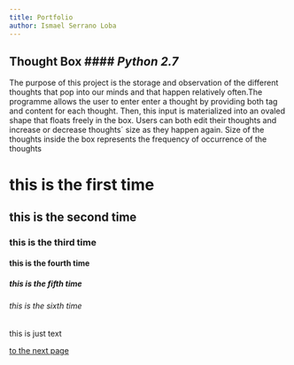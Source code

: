 ```yaml
---
title: Portfolio
author: Ismael Serrano Loba
---
```



## Thought Box  #### _Python 2.7_
The purpose of this project is the storage and observation of the different thoughts that pop into our minds and that happen relatively
often.The programme allows the user to enter enter a thought by providing both tag and content for each thought. Then, this input is 
materialized into an ovaled shape that floats freely in the box. Users can both edit their thoughts and increase or decrease thoughts´ 
size as they happen again. Size of the thoughts inside the box represents the frequency of occurrence of the thoughts 

# this is the first time

## this is the second time

### this is the third time

#### this is the fourth time

##### this is the fifth time

###### this is the sixth time

this is just text

[to the next page](https://rompelimbra.github.io/second)
